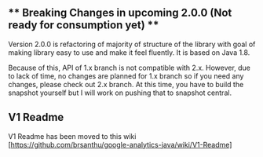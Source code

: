 ** Breaking Changes in upcoming 2.0.0 (Not ready for consumption yet) **
---------------------------------------------------
Version 2.0.0 is refactoring of majority of structure of the library with goal of making library
easy to use and make it feel fluently. It is based on Java 1.8.

Because of this, API of 1.x branch is not compatible with 2.x. However, due to lack of time, no
changes are planned for 1.x branch so if you need any changes, please check out 2.x branch. At this time,
you have to build the snapshot yourself but I will work on pushing that to snapshot central.

V1 Readme
--
V1 Readme has been moved to this wiki [https://github.com/brsanthu/google-analytics-java/wiki/V1-Readme]
